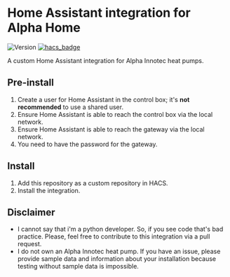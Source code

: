 # Home Assistant integration for Alpha Home

![Version](https://img.shields.io/github/v/release/arjenbos/ha_alpha_innotec)
[![hacs_badge](https://img.shields.io/badge/HACS-Custom-41BDF5.svg)](https://github.com/hacs/integration)

A custom Home Assistant integration for Alpha Innotec heat pumps.
 
## Pre-install
1. Create a user for Home Assistant in the control box; it's **not recommended** to use a shared user.
2. Ensure Home Assistant is able to reach the control box via the local network.
3. Ensure Home Assistant is able to reach the gateway via the local network.
4. You need to have the password for the gateway.

## Install
1. Add this repository as a custom repository in HACS.
2. Install the integration.

## Disclaimer
- I cannot say that i'm a python developer. So, if you see code that's bad practice. Please, feel free to contribute to this integration via a pull request. 
- I do not own an Alpha Innotec heat pump. If you have an issue, please provide sample data and information about your installation because testing without sample data is impossible.
